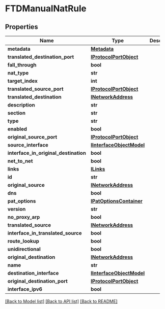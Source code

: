 # FTDManualNatRule

## Properties
Name | Type | Description | Notes
------------ | ------------- | ------------- | -------------
**metadata** | [**Metadata**](Metadata.md) |  | [optional] 
**translated_destination_port** | [**IProtocolPortObject**](IProtocolPortObject.md) |  | [optional] 
**fall_through** | **bool** |  | [optional] 
**nat_type** | **str** |  | 
**target_index** | **int** |  | [optional] 
**translated_source_port** | [**IProtocolPortObject**](IProtocolPortObject.md) |  | [optional] 
**translated_destination** | [**INetworkAddress**](INetworkAddress.md) |  | [optional] 
**description** | **str** |  | [optional] 
**section** | **str** |  | [optional] 
**type** | **str** |  | [optional] 
**enabled** | **bool** |  | [optional] 
**original_source_port** | [**IProtocolPortObject**](IProtocolPortObject.md) |  | [optional] 
**source_interface** | [**IInterfaceObjectModel**](IInterfaceObjectModel.md) |  | [optional] 
**interface_in_original_destination** | **bool** |  | [optional] 
**net_to_net** | **bool** |  | [optional] 
**links** | [**ILinks**](ILinks.md) |  | [optional] 
**id** | **str** |  | [optional] 
**original_source** | [**INetworkAddress**](INetworkAddress.md) |  | 
**dns** | **bool** |  | [optional] 
**pat_options** | [**IPatOptionsContainer**](IPatOptionsContainer.md) |  | [optional] 
**version** | **str** |  | [optional] 
**no_proxy_arp** | **bool** |  | [optional] 
**translated_source** | [**INetworkAddress**](INetworkAddress.md) |  | [optional] 
**interface_in_translated_source** | **bool** |  | [optional] 
**route_lookup** | **bool** |  | [optional] 
**unidirectional** | **bool** |  | [optional] 
**original_destination** | [**INetworkAddress**](INetworkAddress.md) |  | [optional] 
**name** | **str** |  | [optional] 
**destination_interface** | [**IInterfaceObjectModel**](IInterfaceObjectModel.md) |  | [optional] 
**original_destination_port** | [**IProtocolPortObject**](IProtocolPortObject.md) |  | [optional] 
**interface_ipv6** | **bool** |  | [optional] 

[[Back to Model list]](../README.md#documentation-for-models) [[Back to API list]](../README.md#documentation-for-api-endpoints) [[Back to README]](../README.md)


